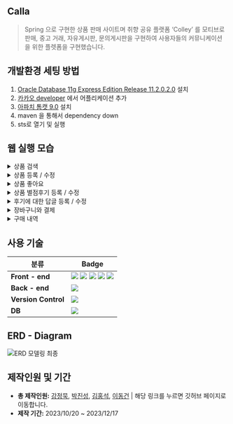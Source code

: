 ## Calla
> Spring 으로 구현한 상품 판매 사이트며 취향 공유 플랫폼 ‘Colley’ 를 모티브로 판매, 중고 거래, 자유게시판, 문의게시판을 구현하여 사용자들의 커뮤니케이션을 위한 플렛폼을 구현했습니다.

## 개발환경 세팅 방법
1. <a href="https://www.oracle.com/database/technologies/xe-prior-release-downloads.html">Oracle Database 11g Express Edition Release 11.2.0.2.0</a> 설치
2. <a href="https://developers.kakao.com"> 카카오 developer</a> 에서 어플리케이션 추가
3. <a href="https://tomcat.apache.org/download-90.cgi">아파치 톰캣 9.0</a> 설치
4. maven 을 통해서 dependency down
5. sts로 열기 및 실행

## 웹 실행 모습

<details> 
  <summary> 상품 검색 </summary> 
  <p>
    1. 모든 이용자가 사용 가능합니다.<br/>
    2. 상품의 이름, 옵션 및 설명, 카테고리를 검색어와 비교합니다.<br/>
    3. 좋아요 수, 조회 수, 후기 수, 별 점 표출 등 구매자의 신뢰도를 올려줍니다.<br/>
    <img src="https://github.com/cocobono1/Calla07/assets/147673787/71a7b9dc-1ee7-4a32-9ac9-2ea1ecc3c9a5">
  </p>
</details>

<details>
  <summary> 상품 등록 / 수정 </summary> 
  <p>
    1. 관리자만 상품 등록을할 수 있습니다..<br/>
    2. 상품의 이름, 가격, 카테고리, 설명 및 옵션, 이미지를 등록할 수 있습니다.<br/>
    3. 관리자만 상품 수정을할 수 있습니다.<br/>
    4. 상품의 이름, 가격, 카테고리, 설명 및 옵션, 이미지를 수정할 수 있습니다.<br/>
    <img src="https://github.com/cocobono1/Calla07/assets/147673787/d122d1cd-828c-45ad-9fd7-e4672e7aea9d">
    <img src="https://github.com/cocobono1/Calla07/assets/147673787/b96217a2-8550-4541-8060-a501243059c1">
  </p>
</details>

<details> 
  <summary> 상품 좋아요 </summary> 
   <p>
    1. 모든 회원이 이용할 수 있습니다.<br/>
    2. 상품에 대해 좋아요를 클릭해 상품에 대한 호감도를 표현합니다.<br/>
    3. '좋아요'에 대한 카운트를 제공합니다.<br/>
    <img src="https://github.com/cocobono1/Calla07/assets/147673787/92d2c07a-dab7-4e2f-8a97-1a397ae112e5">
   </p>
</details>

<details>
  <summary> 상품 별점후기 등록 / 수정 </summary>
  <p>
    1. 모든 회원이 상품에 대해 평가합니다.<br/>
    2. 후기를 통해 구매자와 비구매자가 상품의 대한 정보를 공유할수있습니다.</br>
    3. 후기를 작성한 본인만 수정하거나 삭제할 수 있습니다.</br>
    4. Modal을 사용해 글을 수정할 수 있게 만들었습니다.</br>
    <img src="https://github.com/cocobono1/Calla07/assets/147673787/6c3bac92-9e4b-4c14-837b-abd92c68a3c6">
    <img src="https://github.com/cocobono1/Calla07/assets/147673787/f48918d5-3696-463a-9921-29ee0e96b8b1">
  </p>
</details>

<details>
  <summary> 후기에 대한 답글 등록 / 수정 </summary>
  <p>
    1. 후기에 대한 답글을 등록할 수 있습니다.</br>
    2. 답글을 작성한 본인만 수정하거나 삭제할 수 있습니다.</br>
    3. Modal을 사용해 글을 수정할 수 있게 만들었습니다.</br>
    <img src="https://github.com/cocobono1/Calla07/assets/147673787/861f9c11-efa1-45b3-9710-c2cf8b7a4dee">
    <img src="https://github.com/cocobono1/Calla07/assets/147673787/0a9b0a59-6e83-4e4a-ac33-9400f4e6f354">
  </p>

</details>
 
<details>
  <summary> 장바구니와 결제 </summary>
  <p>
    1. 원하는 상품에 수량을 선택하여 장바구니에 등록할 수 있습니다.</br>
    2. 구매를 원하는 여러가지 상품을 등록할 수 있습니다.</br>
    3. 장바구니 페이지에서 상품의 수량을 변경할 수 있습니다.</br>
    4. 체크된 상품에 따라 상품의 전체 수량에 따라 총 금액이 변화합니다.</br>
    5. 체크된 상품만 구매할 수 있습니다.</br>
    6. Modal을 사용하여 구매자의 추가 정보(카드, 주소, 이메일 등) 기입하게 했습니다.</br>
    7. Email 유효성 체크를 진행했습니다.</br>
    8. 주소 검색API를 사용했습니다.</br>
    <img src="https://github.com/cocobono1/Calla07/assets/147673787/5c6894b7-2613-43b8-8157-c9942062c42d">
    <img src="https://github.com/cocobono1/Calla07/assets/147673787/bc4f9cc7-c2cc-478a-9586-890730427ff9">
  </p>
</details>
  
<details>
  <summary> 구매 내역 </summary>
  <p>
    1. 배송상황에 따라 주소변경, 주문취소, 주문정보 삭제 를 진행할 수 있습니다.</br>
    2. 주소변경은 Modal과 주소검색API를 사용하여 수정이 가능합니다.</br>
    3. 'Scheduled'를 사용하여 1시간 마다 메소드를 호출하고 구매일로부터 24시간이 지나면 배송상황이 변화하게 했습니다. </br>
    <img src="https://github.com/cocobono1/Calla07/assets/147673787/628fef0f-75e1-47bc-bb20-e46a11e6e0e8">
    <img src="https://github.com/cocobono1/Calla07/assets/147673787/b13e226b-924c-4739-ac1c-45cdff8b1b27">
  </p>
</details>



## 사용 기술

|분류|Badge|
|---|---|
|**Front - end** | <img src="https://img.shields.io/badge/HTML5-E34F26?style=flat-square&amp;logo=html5&amp;logoColor=white"> <img src="https://img.shields.io/badge/css3-1572B6?style=flat-square&logo=css3&logoColor=white"> <img src="https://img.shields.io/badge/javascript-F7DF1E?style=flat-square&logo=javascript&logoColor=white"> <img src="https://img.shields.io/badge/jQuery-0769AD?style=flat-square&amp;logo=jQuery&amp;logoColor=white"> <img src="https://img.shields.io/badge/bootstrap-7952B3?style=flat-square&logo=bootstrap&logoColor=white"> |
|**Back - end** |<img src="https://img.shields.io/badge/Spring-6DB33F?style=flat-square&amp;logo=Spring&amp;logoColor=white">|
|**Version Control**|<img src="https://img.shields.io/badge/git-F05032?style=flat-square&logo=git&logoColor=white"> |
|**DB** |<img src="https://img.shields.io/badge/ORACLE-F80000?style=flat-square&logo=oracle&logoColor=white"> |



## ERD - Diagram
![ERD 모델링 최종](https://github.com/cocobono1/Calla07/assets/147673787/e9e40950-76f1-4807-9600-967ccb99a705)

## 제작인원 및 기간
- **총 제작인원:**  <a href="https://github.com/cocobono1">강정묵</a>, <a href="https://github.com/superDDangKong">박진성</a>, <a href="https://github.com/prodo813">김홍석</a>,  <a href="https://github.com/DongGun01">이동건</a> | 해당 링크를 누르면 깃허브 페이지로 이동합니다.
- **제작 기간:** 2023/10/20 ~ 2023/12/17
